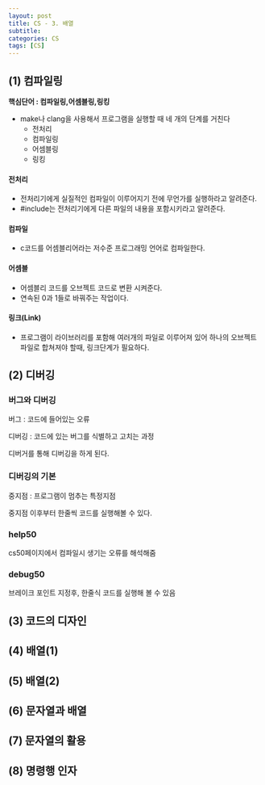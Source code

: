 ```yaml
---
layout: post
title: CS - 3. 배열
subtitle: 
categories: CS
tags: [CS]
---
```



## (1) 컴파일링

 **핵심단어 : 컴파일링,어셈블링,링킹**
 
- make나 clang을 사용해서 프로그램을 실행할 때 네 개의 단계를 거친다
    - 전처리
    - 컴파일링
    - 어셈블링
    - 링킹

#### 전처리

- 전처리기에게 실질적인 컴파일이 이루어지기 전에 무언가를 실행하라고 알려준다.
- #include는 전처리기에게 다른 파일의 내용을 포함시키라고 알려준다.

#### 컴파일

- c코드를 어셈블리어라는 저수준 프로그래밍 언어로 컴파일한다.

#### 어셈블

- 어셈블리 코드를 오브젝트 코드로 변환 시켜준다.
- 연속된 0과 1들로 바꿔주는 작업이다.

#### 링크(Link)

- 프로그램이 라이브러리를 포함해 여러개의 파일로 이루어져 있어 하나의 오브젝트 파일로 합쳐져야 할때, 링크단계가 필요하다.

## (2) 디버깅

### 버그와 디버깅

버그 : 코드에 들어있는 오류

디버깅 : 코드에 있는 버그를 식별하고 고치는 과정

디버거를 통해 디버깅을 하게 된다.

### 디버깅의 기본

중지점 : 프로그램이 멈추는 특정지점

중지점 이후부터 한줄씩 코드를 실행해볼 수 있다.

### help50

cs50페이지에서 컴파일시 생기는 오류를 해석해줌

### debug50

브레이크 포인트 지정후, 한줄식 코드를 실행해 볼 수 있음

## (3) 코드의 디자인

## (4) 배열(1)

## (5) 배열(2)

## (6) 문자열과 배열

## (7) 문자열의 활용

## (8) 명령행 인자